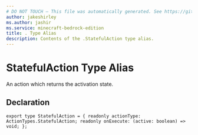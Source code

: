 ```yaml
---
# DO NOT TOUCH — This file was automatically generated. See https://github.com/mojang/minecraftapidocsgenerator to modify descriptions, examples, etc.
author: jakeshirley
ms.author: jashir
ms.service: minecraft-bedrock-edition
title: . Type Alias
description: Contents of the .StatefulAction type alias.
---
```

# StatefulAction Type Alias

An action which returns the activation state.

## Declaration
`export type StatefulAction = {
    readonly actionType: ActionTypes.StatefulAction;
    readonly onExecute: (active: boolean) => void;
};`
